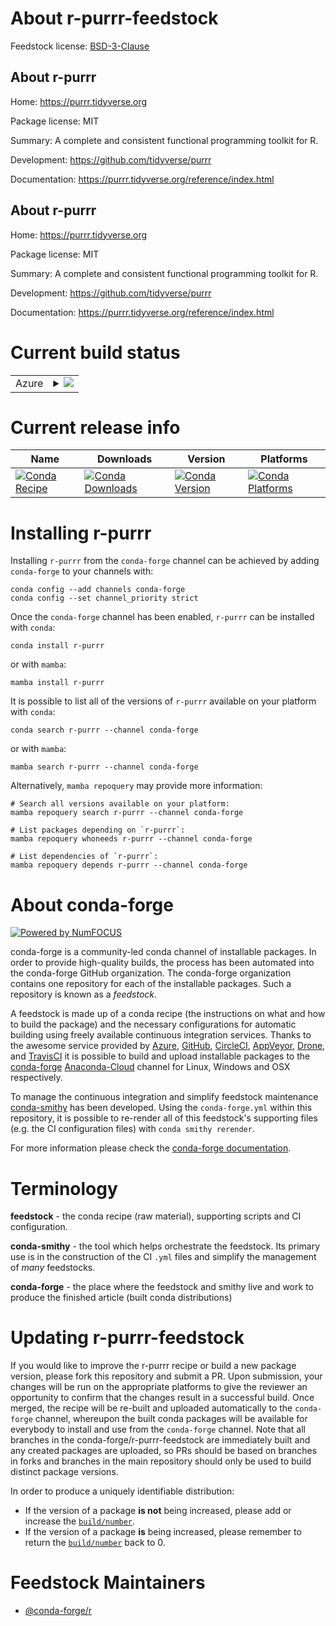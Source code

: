 About r-purrr-feedstock
=======================

Feedstock license: [BSD-3-Clause](https://github.com/conda-forge/r-purrr-feedstock/blob/main/LICENSE.txt)


About r-purrr
-------------

Home: https://purrr.tidyverse.org

Package license: MIT

Summary: A complete and consistent functional programming toolkit for R.

Development: https://github.com/tidyverse/purrr

Documentation: https://purrr.tidyverse.org/reference/index.html

About r-purrr
-------------

Home: https://purrr.tidyverse.org

Package license: MIT

Summary: A complete and consistent functional programming toolkit for R.

Development: https://github.com/tidyverse/purrr

Documentation: https://purrr.tidyverse.org/reference/index.html

Current build status
====================


<table>
    
  <tr>
    <td>Azure</td>
    <td>
      <details>
        <summary>
          <a href="https://dev.azure.com/conda-forge/feedstock-builds/_build/latest?definitionId=1480&branchName=main">
            <img src="https://dev.azure.com/conda-forge/feedstock-builds/_apis/build/status/r-purrr-feedstock?branchName=main">
          </a>
        </summary>
        <table>
          <thead><tr><th>Variant</th><th>Status</th></tr></thead>
          <tbody><tr>
              <td>linux_64_r_base4.2</td>
              <td>
                <a href="https://dev.azure.com/conda-forge/feedstock-builds/_build/latest?definitionId=1480&branchName=main">
                  <img src="https://dev.azure.com/conda-forge/feedstock-builds/_apis/build/status/r-purrr-feedstock?branchName=main&jobName=linux&configuration=linux%20linux_64_r_base4.2" alt="variant">
                </a>
              </td>
            </tr><tr>
              <td>linux_64_r_base4.3</td>
              <td>
                <a href="https://dev.azure.com/conda-forge/feedstock-builds/_build/latest?definitionId=1480&branchName=main">
                  <img src="https://dev.azure.com/conda-forge/feedstock-builds/_apis/build/status/r-purrr-feedstock?branchName=main&jobName=linux&configuration=linux%20linux_64_r_base4.3" alt="variant">
                </a>
              </td>
            </tr><tr>
              <td>linux_aarch64_r_base4.2</td>
              <td>
                <a href="https://dev.azure.com/conda-forge/feedstock-builds/_build/latest?definitionId=1480&branchName=main">
                  <img src="https://dev.azure.com/conda-forge/feedstock-builds/_apis/build/status/r-purrr-feedstock?branchName=main&jobName=linux&configuration=linux%20linux_aarch64_r_base4.2" alt="variant">
                </a>
              </td>
            </tr><tr>
              <td>linux_aarch64_r_base4.3</td>
              <td>
                <a href="https://dev.azure.com/conda-forge/feedstock-builds/_build/latest?definitionId=1480&branchName=main">
                  <img src="https://dev.azure.com/conda-forge/feedstock-builds/_apis/build/status/r-purrr-feedstock?branchName=main&jobName=linux&configuration=linux%20linux_aarch64_r_base4.3" alt="variant">
                </a>
              </td>
            </tr><tr>
              <td>linux_ppc64le_r_base4.2</td>
              <td>
                <a href="https://dev.azure.com/conda-forge/feedstock-builds/_build/latest?definitionId=1480&branchName=main">
                  <img src="https://dev.azure.com/conda-forge/feedstock-builds/_apis/build/status/r-purrr-feedstock?branchName=main&jobName=linux&configuration=linux%20linux_ppc64le_r_base4.2" alt="variant">
                </a>
              </td>
            </tr><tr>
              <td>linux_ppc64le_r_base4.3</td>
              <td>
                <a href="https://dev.azure.com/conda-forge/feedstock-builds/_build/latest?definitionId=1480&branchName=main">
                  <img src="https://dev.azure.com/conda-forge/feedstock-builds/_apis/build/status/r-purrr-feedstock?branchName=main&jobName=linux&configuration=linux%20linux_ppc64le_r_base4.3" alt="variant">
                </a>
              </td>
            </tr><tr>
              <td>osx_64_r_base4.2</td>
              <td>
                <a href="https://dev.azure.com/conda-forge/feedstock-builds/_build/latest?definitionId=1480&branchName=main">
                  <img src="https://dev.azure.com/conda-forge/feedstock-builds/_apis/build/status/r-purrr-feedstock?branchName=main&jobName=osx&configuration=osx%20osx_64_r_base4.2" alt="variant">
                </a>
              </td>
            </tr><tr>
              <td>osx_64_r_base4.3</td>
              <td>
                <a href="https://dev.azure.com/conda-forge/feedstock-builds/_build/latest?definitionId=1480&branchName=main">
                  <img src="https://dev.azure.com/conda-forge/feedstock-builds/_apis/build/status/r-purrr-feedstock?branchName=main&jobName=osx&configuration=osx%20osx_64_r_base4.3" alt="variant">
                </a>
              </td>
            </tr><tr>
              <td>osx_arm64_r_base4.2</td>
              <td>
                <a href="https://dev.azure.com/conda-forge/feedstock-builds/_build/latest?definitionId=1480&branchName=main">
                  <img src="https://dev.azure.com/conda-forge/feedstock-builds/_apis/build/status/r-purrr-feedstock?branchName=main&jobName=osx&configuration=osx%20osx_arm64_r_base4.2" alt="variant">
                </a>
              </td>
            </tr><tr>
              <td>osx_arm64_r_base4.3</td>
              <td>
                <a href="https://dev.azure.com/conda-forge/feedstock-builds/_build/latest?definitionId=1480&branchName=main">
                  <img src="https://dev.azure.com/conda-forge/feedstock-builds/_apis/build/status/r-purrr-feedstock?branchName=main&jobName=osx&configuration=osx%20osx_arm64_r_base4.3" alt="variant">
                </a>
              </td>
            </tr><tr>
              <td>win_64</td>
              <td>
                <a href="https://dev.azure.com/conda-forge/feedstock-builds/_build/latest?definitionId=1480&branchName=main">
                  <img src="https://dev.azure.com/conda-forge/feedstock-builds/_apis/build/status/r-purrr-feedstock?branchName=main&jobName=win&configuration=win%20win_64_" alt="variant">
                </a>
              </td>
            </tr>
          </tbody>
        </table>
      </details>
    </td>
  </tr>
</table>

Current release info
====================

| Name | Downloads | Version | Platforms |
| --- | --- | --- | --- |
| [![Conda Recipe](https://img.shields.io/badge/recipe-r--purrr-green.svg)](https://anaconda.org/conda-forge/r-purrr) | [![Conda Downloads](https://img.shields.io/conda/dn/conda-forge/r-purrr.svg)](https://anaconda.org/conda-forge/r-purrr) | [![Conda Version](https://img.shields.io/conda/vn/conda-forge/r-purrr.svg)](https://anaconda.org/conda-forge/r-purrr) | [![Conda Platforms](https://img.shields.io/conda/pn/conda-forge/r-purrr.svg)](https://anaconda.org/conda-forge/r-purrr) |

Installing r-purrr
==================

Installing `r-purrr` from the `conda-forge` channel can be achieved by adding `conda-forge` to your channels with:

```
conda config --add channels conda-forge
conda config --set channel_priority strict
```

Once the `conda-forge` channel has been enabled, `r-purrr` can be installed with `conda`:

```
conda install r-purrr
```

or with `mamba`:

```
mamba install r-purrr
```

It is possible to list all of the versions of `r-purrr` available on your platform with `conda`:

```
conda search r-purrr --channel conda-forge
```

or with `mamba`:

```
mamba search r-purrr --channel conda-forge
```

Alternatively, `mamba repoquery` may provide more information:

```
# Search all versions available on your platform:
mamba repoquery search r-purrr --channel conda-forge

# List packages depending on `r-purrr`:
mamba repoquery whoneeds r-purrr --channel conda-forge

# List dependencies of `r-purrr`:
mamba repoquery depends r-purrr --channel conda-forge
```


About conda-forge
=================

[![Powered by
NumFOCUS](https://img.shields.io/badge/powered%20by-NumFOCUS-orange.svg?style=flat&colorA=E1523D&colorB=007D8A)](https://numfocus.org)

conda-forge is a community-led conda channel of installable packages.
In order to provide high-quality builds, the process has been automated into the
conda-forge GitHub organization. The conda-forge organization contains one repository
for each of the installable packages. Such a repository is known as a *feedstock*.

A feedstock is made up of a conda recipe (the instructions on what and how to build
the package) and the necessary configurations for automatic building using freely
available continuous integration services. Thanks to the awesome service provided by
[Azure](https://azure.microsoft.com/en-us/services/devops/), [GitHub](https://github.com/),
[CircleCI](https://circleci.com/), [AppVeyor](https://www.appveyor.com/),
[Drone](https://cloud.drone.io/welcome), and [TravisCI](https://travis-ci.com/)
it is possible to build and upload installable packages to the
[conda-forge](https://anaconda.org/conda-forge) [Anaconda-Cloud](https://anaconda.org/)
channel for Linux, Windows and OSX respectively.

To manage the continuous integration and simplify feedstock maintenance
[conda-smithy](https://github.com/conda-forge/conda-smithy) has been developed.
Using the ``conda-forge.yml`` within this repository, it is possible to re-render all of
this feedstock's supporting files (e.g. the CI configuration files) with ``conda smithy rerender``.

For more information please check the [conda-forge documentation](https://conda-forge.org/docs/).

Terminology
===========

**feedstock** - the conda recipe (raw material), supporting scripts and CI configuration.

**conda-smithy** - the tool which helps orchestrate the feedstock.
                   Its primary use is in the construction of the CI ``.yml`` files
                   and simplify the management of *many* feedstocks.

**conda-forge** - the place where the feedstock and smithy live and work to
                  produce the finished article (built conda distributions)


Updating r-purrr-feedstock
==========================

If you would like to improve the r-purrr recipe or build a new
package version, please fork this repository and submit a PR. Upon submission,
your changes will be run on the appropriate platforms to give the reviewer an
opportunity to confirm that the changes result in a successful build. Once
merged, the recipe will be re-built and uploaded automatically to the
`conda-forge` channel, whereupon the built conda packages will be available for
everybody to install and use from the `conda-forge` channel.
Note that all branches in the conda-forge/r-purrr-feedstock are
immediately built and any created packages are uploaded, so PRs should be based
on branches in forks and branches in the main repository should only be used to
build distinct package versions.

In order to produce a uniquely identifiable distribution:
 * If the version of a package **is not** being increased, please add or increase
   the [``build/number``](https://docs.conda.io/projects/conda-build/en/latest/resources/define-metadata.html#build-number-and-string).
 * If the version of a package **is** being increased, please remember to return
   the [``build/number``](https://docs.conda.io/projects/conda-build/en/latest/resources/define-metadata.html#build-number-and-string)
   back to 0.

Feedstock Maintainers
=====================

* [@conda-forge/r](https://github.com/conda-forge/r/)

